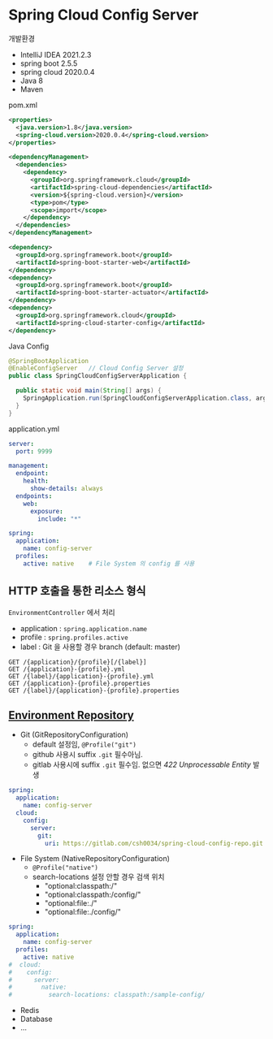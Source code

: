 # Spring Cloud Config Server

개발환경
- IntelliJ IDEA 2021.2.3
- spring boot 2.5.5
- spring cloud 2020.0.4
- Java 8
- Maven

pom.xml
```xml
<properties>
  <java.version>1.8</java.version>
  <spring-cloud.version>2020.0.4</spring-cloud.version>
</properties>

<dependencyManagement>
  <dependencies>
    <dependency>
      <groupId>org.springframework.cloud</groupId>
      <artifactId>spring-cloud-dependencies</artifactId>
      <version>${spring-cloud.version}</version>
      <type>pom</type>
      <scope>import</scope>
    </dependency>
  </dependencies>
</dependencyManagement>

<dependency>
  <groupId>org.springframework.boot</groupId>
  <artifactId>spring-boot-starter-web</artifactId>
</dependency>
<dependency>
  <groupId>org.springframework.boot</groupId>
  <artifactId>spring-boot-starter-actuator</artifactId>
</dependency>
<dependency>
  <groupId>org.springframework.cloud</groupId>
  <artifactId>spring-cloud-starter-config</artifactId>
</dependency>
```
Java Config
```java
@SpringBootApplication
@EnableConfigServer   // Cloud Config Server 설정
public class SpringCloudConfigServerApplication {

  public static void main(String[] args) {
    SpringApplication.run(SpringCloudConfigServerApplication.class, args);
  }
}
```
application.yml
```yaml
server:
  port: 9999

management:
  endpoint:
    health:
      show-details: always
  endpoints:
    web:
      exposure:
        include: "*"

spring:
  application:
    name: config-server
  profiles:
    active: native    # File System 의 config 를 사용
```

## HTTP 호출을 통한 리소스 형식
`EnvironmentController` 에서 처리
- application : `spring.application.name`
- profile : `spring.profiles.active`
- label : Git 을 사용할 경우 branch (default: master)
```text
GET /{application}/{profile}[/{label}]
GET /{application}-{profile}.yml
GET /{label}/{application}-{profile}.yml
GET /{application}-{profile}.properties
GET /{label}/{application}-{profile}.properties
```

## [Environment Repository](https://docs.spring.io/spring-cloud-config/docs/current/reference/html/#_environment_repository)
- Git (GitRepositoryConfiguration)
  - default 설정임, `@Profile("git")` 
  - github 사용시 suffix `.git` 필수아님.
  - gitlab 사용시에 suffix `.git` 필수임. 없으면 _422 Unprocessable Entity_ 발생 
```yaml
spring:
  application:
    name: config-server
  cloud:
    config:
      server:
        git:
          uri: https://gitlab.com/csh0034/spring-cloud-config-repo.git
```
- File System (NativeRepositoryConfiguration)
  - `@Profile("native")`
  - search-locations 설정 안할 경우 검색 위치
    - "optional:classpath:/"
    - "optional:classpath:/config/"
    - "optional:file:./"
    - "optional:file:./config/"
```yaml
spring:
  application:
    name: config-server
  profiles:
    active: native
#  cloud:
#    config:
#      server:
#        native:
#          search-locations: classpath:/sample-config/
```
- Redis
- Database
- ...